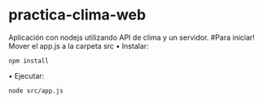 # practica-clima-web
Aplicación con nodejs utilizando API de clima y un servidor.
#Para iniciar!
Mover el app.js a la carpeta src
• Instalar:
```
npm install
```
• Ejecutar:
```
node src/app.js
```
